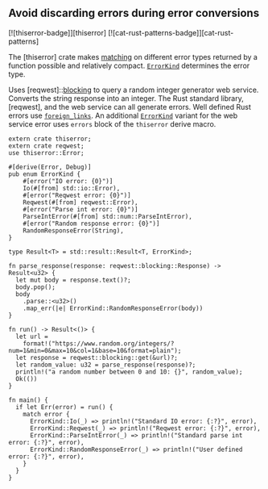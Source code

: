 ## Avoid discarding errors during error conversions

[![thiserror-badge]][thiserror] [![cat-rust-patterns-badge]][cat-rust-patterns]

The  [thiserror] crate makes [matching] on different error types returned by
a function possible and relatively compact. [`ErrorKind`] determines the error
type.

Uses [reqwest]::[blocking] to query a random integer generator web service.  Converts
the string response into an integer. The Rust standard library,
[reqwest], and the web service can all generate errors. Well defined Rust errors
use [`foreign_links`]. An additional [`ErrorKind`] variant for the web service
error uses `errors` block of the `thiserror` derive macro.

```rust,edition2018
extern crate thiserror;
extern crate reqwest;
use thiserror::Error;

#[derive(Error, Debug)]
pub enum ErrorKind {
    #[error("IO error: {0}")]
    Io(#[from] std::io::Error),
    #[error("Reqwest error: {0}")]
    Reqwest(#[from] reqwest::Error),
    #[error("Parse int error: {0}")]
    ParseIntError(#[from] std::num::ParseIntError),
    #[error("Random response error: {0}")]
    RandomResponseError(String),
}

type Result<T> = std::result::Result<T, ErrorKind>;

fn parse_response(response: reqwest::blocking::Response) -> Result<u32> {
  let mut body = response.text()?;
  body.pop();
  body
    .parse::<u32>()
    .map_err(|e| ErrorKind::RandomResponseError(body))
}

fn run() -> Result<()> {
  let url =
    format!("https://www.random.org/integers/?num=1&min=0&max=10&col=1&base=10&format=plain");
  let response = reqwest::blocking::get(&url)?;
  let random_value: u32 = parse_response(response)?;
  println!("a random number between 0 and 10: {}", random_value);
  Ok(())
}

fn main() {
  if let Err(error) = run() {
    match error {
      ErrorKind::Io(_) => println!("Standard IO error: {:?}", error),
      ErrorKind::Reqwest(_) => println!("Reqwest error: {:?}", error),
      ErrorKind::ParseIntError(_) => println!("Standard parse int error: {:?}", error),
      ErrorKind::RandomResponseError(_) => println!("User defined error: {:?}", error),
    }
  }
}
```

[`ErrorKind`]: https://docs.rs/thiserror/*/thiserror/
[`foreign_links`]: https://docs.rs/thiserror/*/thiserror/#foreign-links
[blocking]: https://docs.rs/reqwest/*/reqwest/blocking/index.html
[Matching]:https://docs.rs/thiserror/*/thiserror/#matching-errors
